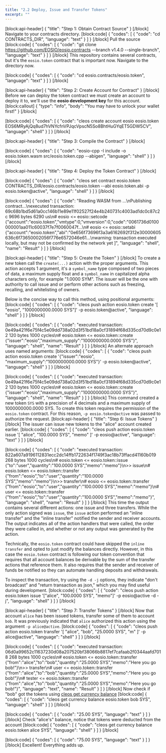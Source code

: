 ```yaml
---
title: "2.2 Deploy, Issue and Transfer Tokens"
excerpt: ""
---
```

[block:api-header]
{
  "title": "Step 1: Obtain Contract Source"
}
[/block]
Navigate to your contracts directory.
[block:code]
{
  "codes": [
    {
      "code": "cd CONTRACTS_DIR",
      "language": "text"
    }
  ]
}
[/block]
Pull the source
[block:code]
{
  "codes": [
    {
      "code": "git clone https://github.com/EOSIO/eosio.contracts --branch v1.4.0 --single-branch",
      "language": "text"
    }
  ]
}
[/block]
This repository contains several contracts, but it's the `eosio.token` contract that is important now. Navigate to the directory now.

[block:code]
{
  "codes": [
    {
      "code": "cd eosio.contracts/eosio.token",
      "language": "text"
    }
  ]
}
[/block]

[block:api-header]
{
  "title": "Step 2: Create Account for Contract"
}
[/block]
Before we can deploy the token contract we must create an account to deploy it to, we'll use the **eosio development key** for this account.
[block:callout]
{
  "type": "info",
  "body": "You may have to unlock your wallet first!"
}
[/block]

[block:code]
{
  "codes": [
    {
      "code": "cleos create account eosio eosio.token EOS6MRyAjQq8ud7hVNYcfnVPJqcVpscN5So8BhtHuGYqET5GDW5CV",
      "language": "shell"
    }
  ]
}
[/block]

[block:api-header]
{
  "title": "Step 3: Compile the Contract"
}
[/block]

[block:code]
{
  "codes": [
    {
      "code": "eosio-cpp -I include -o eosio.token.wasm src/eosio.token.cpp --abigen",
      "language": "shell"
    }
  ]
}
[/block]

[block:api-header]
{
  "title": "Step 4: Deploy the Token Contract"
}
[/block]

[block:code]
{
  "codes": [
    {
      "code": "cleos set contract eosio.token CONTRACTS_DIR/eosio.contracts/eosio.token --abi eosio.token.abi -p eosio.token@active",
      "language": "shell"
    }
  ]
}
[/block]

[block:code]
{
  "codes": [
    {
      "code": "Reading WASM from ...\nPublishing contract...\nexecuted transaction: 69c68b1bd5d61a0cc146b11e89e11f02527f24e4b240731c4003ad1dc0c87c2c  9696 bytes  6290 us\n#         eosio <= eosio::setcode               {\"account\":\"eosio.token\",\"vmtype\":0,\"vmversion\":0,\"code\":\"0061736d0100000001aa011c60037f7e7f0060047f...\n#         eosio <= eosio::setabi                {\"account\":\"eosio.token\",\"abi\":\"0e656f73696f3a3a6162692f312e30000605636c6f73650002056f776e6572046e61...\nwarning: transaction executed locally, but may not be confirmed by the network yet         ]",
      "language": "shell",
      "name": "Result"
    }
  ]
}
[/block]

[block:api-header]
{
  "title": "Step 5: Create the Token"
}
[/block]
To create a new token call the `create(...)` action with the proper arguments. This action accepts 1 argument, it's a `symbol_name` type composed of two pieces of data, a maximum supply float and a `symbol_name` in capitalized alpha characters only, for example "1.0000 SYM". The issuer will be the one with authority to call issue and or perform other actions such as freezing, recalling, and whitelisting of owners.

Below is the concise way to call this method, using positional arguments:
[block:code]
{
  "codes": [
    {
      "code": "cleos push action eosio.token create '[ \"eosio\", \"1000000000.0000 SYS\"]' -p eosio.token@active",
      "language": "shell"
    }
  ]
}
[/block]

[block:code]
{
  "codes": [
    {
      "code": "executed transaction: 0e49a421f6e75f4c5e09dd738a02d3f51bd18a0cf31894f68d335cd70d9c0e12  120 bytes  1000 cycles\n#   eosio.token <= eosio.token::create          {\"issuer\":\"eosio\",\"maximum_supply\":\"1000000000.0000 SYS\"}",
      "language": "shell",
      "name": "Result"
    }
  ]
}
[/block]
An alternate approach uses named arguments:
[block:code]
{
  "codes": [
    {
      "code": "cleos push action eosio.token create '{\"issuer\":\"eosio\", \"maximum_supply\":\"1000000000.0000 SYS\"}' -p eosio.token@active",
      "language": "shell"
    }
  ]
}
[/block]

[block:code]
{
  "codes": [
    {
      "code": "executed transaction: 0e49a421f6e75f4c5e09dd738a02d3f51bd18a0cf31894f68d335cd70d9c0e12  120 bytes  1000 cycles\n#   eosio.token <= eosio.token::create          {\"issuer\":\"eosio\",\"maximum_supply\":\"1000000000.0000 SYS\"}",
      "language": "shell",
      "name": "Result"
    }
  ]
}
[/block]
This command created a new token `SYS` with a precision of 4 decimals and a maximum supply of 1000000000.0000 SYS.  To create this token requires the permission of the `eosio.token` contract. For this reason, `-p eosio.token@active` was passed to authorize the request.
[block:api-header]
{
  "title": "Step 6: Issue Tokens"
}
[/block]
The issuer can issue new tokens to the "alice" account created earlier. 
[block:code]
{
  "codes": [
    {
      "code": "cleos push action eosio.token issue '[ \"alice\", \"100.0000 SYS\", \"memo\" ]' -p eosio@active",
      "language": "text"
    }
  ]
}
[/block]

[block:code]
{
  "codes": [
    {
      "code": "executed transaction: 822a607a9196112831ecc2dc14ffb1722634f1749f3ac18b73ffacd41160b019  268 bytes  1000 cycles\n#   eosio.token <= eosio.token::issue           {\"to\":\"user\",\"quantity\":\"100.0000 SYS\",\"memo\":\"memo\"}\n>> issue\n#   eosio.token <= eosio.token::transfer        {\"from\":\"eosio\",\"to\":\"user\",\"quantity\":\"100.0000 SYS\",\"memo\":\"memo\"}\n>> transfer\n#         eosio <= eosio.token::transfer        {\"from\":\"eosio\",\"to\":\"user\",\"quantity\":\"100.0000 SYS\",\"memo\":\"memo\"}\n#          user <= eosio.token::transfer        {\"from\":\"eosio\",\"to\":\"user\",\"quantity\":\"100.0000 SYS\",\"memo\":\"memo\"}",
      "language": "shell",
      "name": "Result"
    }
  ]
}
[/block]
This time the output contains several different actions:  one issue and three transfers.  While the only action signed was `issue`, the `issue` action performed an "inline transfer" and the "inline transfer" notified the sender and receiver accounts.  The output indicates all of the action handlers that were called, the order they were called in, and whether or not any output was generated by the action.

Technically, the `eosio.token` contract could have skipped the `inline transfer` and opted to just modify the balances directly.  However, in this case the `eosio.token` contract is following our token convention that requires that all account balances be derivable by the sum of the transfer actions that reference them.  It also requires that the sender and receiver of funds be notified so they can automate handling deposits and withdrawals. 

To inspect the transaction, try using the `-d -j` options, they indicate "don't broadcast" and "return transaction as json," which you may find useful during development. 
[block:code]
{
  "codes": [
    {
      "code": "cleos push action eosio.token issue '[\"alice\", \"100.0000 SYS\", \"memo\"]' -p eosio@active -d -j",
      "language": "shell"
    }
  ]
}
[/block]

[block:api-header]
{
  "title": "Step 7: Transfer Tokens"
}
[/block]
Now that account `alice` has been issued tokens, transfer some of them to account `bob`.  It was previously indicated that `alice` authorized this action using the argument `-p alice@active`.
[block:code]
{
  "codes": [
    {
      "code": "cleos push action eosio.token transfer '[ \"alice\", \"bob\", \"25.0000 SYS\", \"m\" ]' -p alice@active",
      "language": "shell"
    }
  ]
}
[/block]

[block:code]
{
  "codes": [
    {
      "code": "executed transaction: 06d0a99652c11637230d08a207520bf38066b8817ef7cafaab2f0344aafd7018  268 bytes  1000 cycles\n#   eosio.token <= eosio.token::transfer        {\"from\":\"alice\",\"to\":\"bob\",\"quantity\":\"25.0000 SYS\",\"memo\":\"Here you go bob!\"}\n>> transfer\n#          user <= eosio.token::transfer        {\"from\":\"alice\",\"to\":\"bob\",\"quantity\":\"25.0000 SYS\",\"memo\":\"Here you go bob!\"}\n#        tester <= eosio.token::transfer        {\"from\":\"alice\",\"to\":\"bob\",\"quantity\":\"25.0000 SYS\",\"memo\":\"Here you go bob!\"}",
      "language": "text",
      "name": "Result"
    }
  ]
}
[/block]
Now check if "bob" got the tokens using [cleos get currency balance](https://developers.eos.io/eosio-cleos/reference#currency-balance)
[block:code]
{
  "codes": [
    {
      "code": "cleos get currency balance eosio.token bob SYS",
      "language": "shell"
    }
  ]
}
[/block]

[block:code]
{
  "codes": [
    {
      "code": "25.00 SYS",
      "language": "text"
    }
  ]
}
[/block]
Check "alice's" balance, notice that tokens were deducted from the account 
[block:code]
{
  "codes": [
    {
      "code": "cleos get currency balance eosio.token alice SYS",
      "language": "shell"
    }
  ]
}
[/block]

[block:code]
{
  "codes": [
    {
      "code": "75.00 SYS",
      "language": "text"
    }
  ]
}
[/block]
Excellent! Everything adds up.